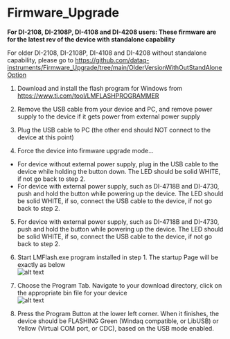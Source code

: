 # Firmware_Upgrade

**For DI-2108, DI-2108P, DI-4108 and DI-4208 users: These firmware are for the latest rev of the device with standalone capability**

For older DI-2108, DI-2108P, DI-4108 and DI-4208 without standalone capability, please go to https://github.com/dataq-instruments/Firmware_Upgrade/tree/main/OlderVersionWithOutStandAloneOption

1. Download and install the flash program for Windows from https://www.ti.com/tool/LMFLASHPROGRAMMER

2. Remove the USB cable from your device and PC, and remove power supply to the device if it gets power from external power supply

3. Plug the USB cable to PC (the other end should NOT connect to the device at this point)

4. Force the device into firmware upgrade mode...
 - For device without external power supply, plug in the USB cable to the device while holding the button down. The LED should be solid WHITE, if not go back to step 2.
 - For device with external power supply, such as DI-4718B and DI-4730, push and hold the button while powering up the device.  The LED should be solid WHITE, if so, connect the USB cable to the device, if not go back to step 2. 

5. For device with external power supply, such as DI-4718B and DI-4730, push and hold the button while powering up the device.  The LED should be solid WHITE, if so, connect the USB cable to the device, if not go back to step 2. 

6. Start LMFlash.exe program installed in step 1. The startup Page will be exactly as below <br/>
![alt text](https://www.dataq.com/resources/repository/lmflash1.png)

7. Choose the Program Tab. Navigate to your download directory, click on the appropriate bin file for your device<br/>
![alt text](https://www.dataq.com/resources/repository/lmflash2.png)

8. Press the Program Button at the lower left corner. When it finishes, the device should be FLASHING Green (Windaq compatible, or LibUSB) or Yellow (Virtual COM port, or CDC), based on the USB mode enabled.
